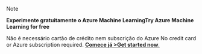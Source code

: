 > [!NOTE]
> 
> <span data-ttu-id="978d4-101">**Experimente gratuitamente o Azure Machine Learning**</span><span class="sxs-lookup"><span data-stu-id="978d4-101">**Try Azure Machine Learning for free**</span></span>
>
> <span data-ttu-id="978d4-102">Não é necessário cartão de crédito nem subscrição do Azure </span><span class="sxs-lookup"><span data-stu-id="978d4-102">No credit card or Azure subscription required.</span></span> <span data-ttu-id="978d4-103"><a href="https://studio.azureml.net/?selectAccess=true&o=2" target="_blank">**Comece já >**</a></span><span class="sxs-lookup"><span data-stu-id="978d4-103"><a href="https://studio.azureml.net/?selectAccess=true&o=2" target="_blank">**Get started now**.</a></span></span>
> 
> 

